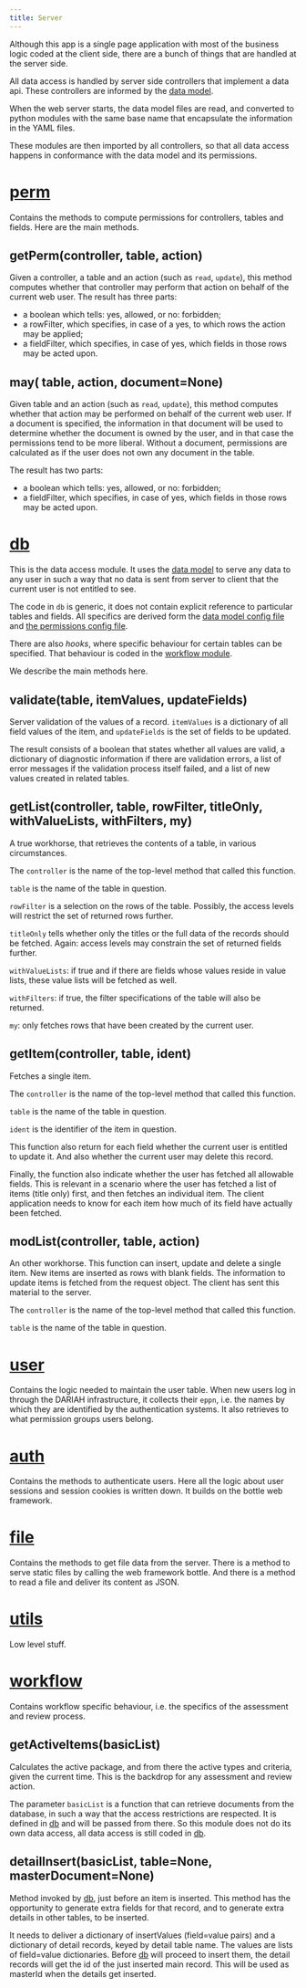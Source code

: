 ```yaml
---
title: Server
---
```


Although this app is a single page application with most of the business logic
coded at the client side, there are a bunch of things that are handled at the server side.

All data access is handled by server side controllers that implement a data api.
These controllers are informed by the [data model](Model).

When the web server starts, the data model files are read,
and converted to python modules with the same base name
that encapsulate the information in the YAML files.

These modules are then imported by all controllers, so that all data access happens in conformance
with the data model and its permissions.

[perm]({{site.serverBase}}/controllers/perm.py)
==============
Contains the methods to compute permissions for controllers, tables and fields.
Here are the main methods.

getPerm(controller, table, action)
---------------
Given a controller, a table and an action (such as `read`, `update`), this method
computes whether that controller may perform that action on behalf of the current web user.
The result has three parts:

* a boolean which tells: yes, allowed, or no: forbidden;
* a rowFilter, which specifies, in case of a yes, to which rows the action may be applied;
* a fieldFilter, which specifies, in case of yes, which fields in those rows may be acted upon.

may( table, action, document=None)
---------------
Given table and an action (such as `read`, `update`), this method
computes whether that action may be performed on behalf of the current web user.
If a document is specified, the information in that document will be used to determine whether
the document is owned by the user, and in that case the permissions tend to be more liberal.
Without a document, permissions are calculated as if the user does not own any document in the table.

The result has two parts:

* a boolean which tells: yes, allowed, or no: forbidden;
* a fieldFilter, which specifies, in case of yes, which fields in those rows may be acted upon.

[db]({{site.serverBase}}/controllers/db.py)
==============

This is the data access module.
It uses the [data model](Model) to serve any data to any user
in such a way that no data is sent from server to client that the current user is not entitled to see.

The code in `db` is generic, it does not contain explicit reference to particular tables and fields.
All specifics are derived form the
[data model config file]({{site.serverBase}}/models/data.YAML)
and
[the permissions config file]({{site.serverBase}}/models/permission.YAML).

There are also *hooks*, where specific behaviour for certain tables can be specified.
That behaviour is coded in the [workflow module](#workflow).

We describe the main methods here.

validate(table, itemValues, updateFields)
-----

Server validation of the values of a record.
`itemValues` is a dictionary of all field values of the item, 
and `updateFields` is the set of fields to be updated. 

The result consists of a boolean that states whether all values are valid, a dictionary of diagnostic information if there are validation errors, a list of error messages if the validation process itself failed, and a list of new values created in related tables.

getList(controller, table, rowFilter, titleOnly, withValueLists, withFilters, my)
------------------------------------------

A true workhorse, that retrieves the contents of a table, in various circumstances.

The `controller` is the name of the top-level method that called this function.

`table` is the name of the table in question.

`rowFilter` is a selection on the rows of the table. Possibly, the access levels will restrict the set of returned rows further.

`titleOnly` tells whether only the titles or the full data of the records should be fetched. Again: access levels may constrain the set of returned fields further.

`withValueLists`: if true and if there are fields whose values reside in value lists, these value lists will be fetched as well.

`withFilters`: if true, the filter specifications of the table will also be returned.

`my`: only fetches rows that have been created by the current user.

getItem(controller, table, ident)
---------------------------------
Fetches a single item.

The `controller` is the name of the top-level method that called this function.

`table` is the name of the table in question.

`ident` is the identifier of the item in question.

This function also return for each field whether the current user is entitled to update it. 
And also whether the current user may delete this record.

Finally, the function also indicate whether the user has fetched all allowable fields. This is relevant in a scenario where the user has fetched a list of items (title only) first, and then fetches an individual item.
The client application needs to know for each item how much of its field have actually been fetched.

modList(controller, table, action)
---------------------
An other workhorse.
This function can insert, update and delete a single item.
New items are inserted as rows with blank fields.
The information to update items is fetched from the request object.
The client has sent this material to the server.

The `controller` is the name of the top-level method that called this function.

`table` is the name of the table in question.

[user]({{site.serverBase}}/controllers/user.py)
==============
Contains the logic needed to maintain the user table.
When new users log in through the DARIAH infrastructure, it collects their `eppn`, i.e. the names by which they
are identified by the authentication systems.
It also retrieves to what permission groups users belong.

[auth]({{site.serverBase}}/controllers/auth.py)
==============
Contains the methods to authenticate users.
Here all the logic about user sessions and session cookies is written down.
It builds on the bottle web framework.

[file]({{site.serverBase}}/controllers/file.py)
==============
Contains the methods to get file data from the server.
There is a method to serve static files by calling the web framework bottle.
And there is a method to read a file and deliver its content as JSON.

[utils]({{site.serverBase}}/controllers/utils.py)
==============
Low level stuff.

[workflow]({{site.serverBase}}/controllers/workflow.py)
==============
Contains workflow specific behaviour, i.e. the specifics of the assessment and review process.

getActiveItems(basicList)
-----------------
Calculates the active package, and from there the active types and criteria, given the current time.
This is the backdrop for any assessment and review action.

The parameter `basicList` is a function that can retrieve documents from the database, in such a way that
the access restrictions are respected. It is defined in [db](#db) and will be passed from there.
So this module does not do its own data access, all data access is still coded in [db](#db). 

detailInsert(basicList, table=None, masterDocument=None)
-------------------
Method invoked by [db](#db), just before an item is inserted.
This method has the opportunity to generate extra fields for that record, 
and to generate extra details in other tables, to be inserted.

It needs to deliver a dictionary of insertValues (field=value pairs) and a dictionary of detail records,
keyed by detail table name.
The values are lists of field=value dictionaries.
Before [db](#db) will proceed to insert them, the detail records will get the id
of the just inserted main record.
This will be used as masterId when the details get inserted.

